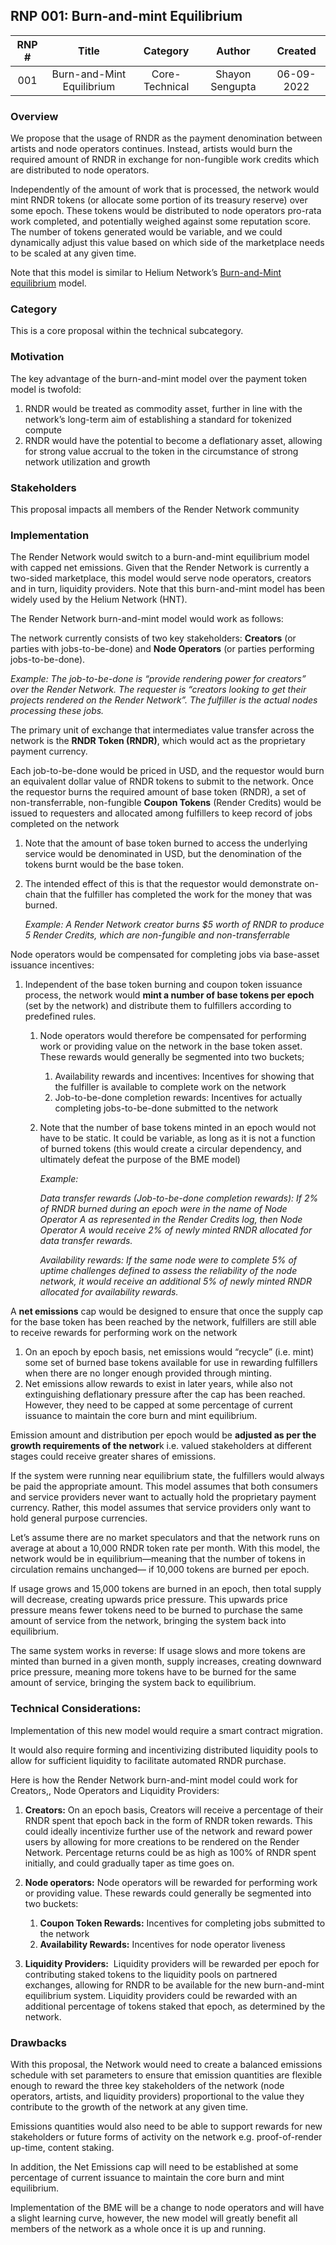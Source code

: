 ## **RNP 001: Burn-and-mint Equilibrium**


| RNP # |           Title           |    Category    |      Author     |   Created  |
|:-----:|:-------------------------:|:--------------:|:---------------:|:----------:|
| 001   | Burn-and-Mint Equilibrium | Core-Technical | Shayon Sengupta | 06-09-2022 |

### Overview

We propose that the usage of RNDR as the payment denomination between artists and node operators continues. Instead, artists would burn the required amount of RNDR in exchange for non-fungible work credits which are distributed to node operators.

Independently of the amount of work that is processed, the network would mint RNDR tokens (or allocate some portion of its treasury reserve) over some epoch. These tokens would be distributed to node operators pro-rata work completed, and potentially weighed against some reputation score. The number of tokens generated would be variable, and we could dynamically adjust this value based on which side of the marketplace needs to be scaled at any given time.

Note that this model is similar to Helium Network’s [Burn-and-Mint equilibrium](https://www.helium.com/token) model.

### Category

This is a core proposal within the technical subcategory.

### Motivation

The key advantage of the burn-and-mint model over the payment token model is twofold:

1. RNDR would be treated as commodity asset, further in line with the network’s long-term aim of establishing a standard for tokenized compute
2. RNDR would have the potential to become a deflationary asset, allowing for strong value accrual to the token in the circumstance of strong network utilization and growth

### Stakeholders

This proposal impacts all members of the Render Network community

### Implementation

The Render Network would switch to a burn-and-mint equilibrium model with capped net emissions. Given that the Render Network is currently a two-sided marketplace, this model would serve node operators, creators and in turn, liquidity providers. Note that this burn-and-mint model has been widely used by the Helium Network (HNT).

The Render Network burn-and-mint model would work as follows:

The network currently consists of two key stakeholders: **Creators** (or parties with jobs-to-be-done) and **Node Operators** (or parties performing jobs-to-be-done).

*Example: The job-to-be-done is “provide rendering power for creators” over the Render Network. The requester is “creators looking to get their projects rendered on the Render Network”. The fulfiller is the actual nodes processing these jobs.*

The primary unit of exchange that intermediates value transfer across the network is the **RNDR Token (RNDR)**, which would act as the proprietary payment currency.

Each job-to-be-done would be priced in USD, and the requestor would burn an equivalent dollar value of RNDR tokens to submit to the network. Once the requestor burns the required amount of base token (RNDR), a set of non-transferrable, non-fungible **Coupon Tokens** (Render Credits) would be issued to requesters and allocated among fulfillers to keep record of jobs completed on the network

1. Note that the amount of base token burned to access the underlying service would be denominated in USD, but the denomination of the tokens burnt would be the base token.
2. The intended effect of this is that the requestor would demonstrate on-chain that the fulfiller has completed the work for the money that was burned.
    
    *Example: A Render Network creator burns $5 worth of RNDR to produce 5 Render Credits, which are non-fungible and non-transferrable*
    

Node operators would be compensated for completing jobs via base-asset issuance incentives:

1. Independent of the base token burning and coupon token issuance process, the network would **mint a number of base tokens per epoch** (set by the network) and distribute them to fulfillers according to predefined rules.
    1. Node operators would therefore be compensated for performing work or providing value on the network in the base token asset. These rewards would generally be segmented into two buckets;
        1. Availability rewards and incentives: Incentives for showing that the fulfiller is available to complete work on the network
        2. Job-to-be-done completion rewards: Incentives for actually completing jobs-to-be-done submitted to the network
    2. Note that the number of base tokens minted in an epoch would not have to be static. It could be variable, as long as it is not a function of burned tokens (this would create a circular dependency, and ultimately defeat the purpose of the BME model)
        
        *Example:* 
        
        *Data transfer rewards (Job-to-be-done completion rewards): If 2% of RNDR burned during an epoch were in the name of Node Operator A as represented in the Render Credits log, then Node Operator A would receive 2% of newly minted RNDR allocated for data transfer rewards.*
        
        *Availability rewards: If the same node were to complete 5% of uptime challenges defined to assess the reliability of the node network, it would receive an additional 5% of newly minted RNDR allocated for availability rewards.*
        

A **net emissions** cap would be designed to ensure that once the supply cap for the base token has been reached by the network, fulfillers are still able to receive rewards for performing work on the network

1. On an epoch by epoch basis, net emissions would “recycle” (i.e. mint) some set of burned base tokens available for use in rewarding fulfillers when there are no longer enough provided through minting.
2. Net emissions allow rewards to exist in later years, while also not extinguishing deflationary pressure after the cap has been reached. However, they need to be capped at some percentage of current issuance to maintain the core burn and mint equilibrium.

Emission amount and distribution per epoch would be **adjusted as per the growth requirements of the networ**k i.e. valued stakeholders at different stages could receive greater shares of emissions.

If the system were running near equilibrium state, the fulfillers would always be paid the appropriate amount. This model assumes that both consumers and service providers never want to actually hold the proprietary payment currency. Rather, this model assumes that service providers only want to hold general purpose currencies.

Let’s assume there are no market speculators and that the network runs on average at about a 10,000 RNDR token rate per month. With this model, the network would be in equilibrium—meaning that the number of tokens in circulation remains unchanged— if 10,000 tokens are burned per epoch.

If usage grows and 15,000 tokens are burned in an epoch, then total supply will decrease, creating upwards price pressure. This upwards price pressure means fewer tokens need to be burned to purchase the same amount of service from the network, bringing the system back into equilibrium.

The same system works in reverse: If usage slows and more tokens are minted than burned in a given month, supply increases, creating downward price pressure, meaning more tokens have to be burned for the same amount of service, bringing the system back to equilibrium.

### Technical Considerations:

Implementation of this new model would require a smart contract migration.

It would also require forming and incentivizing distributed liquidity pools to allow for sufficient liquidity to facilitate automated RNDR purchase.

Here is how the Render Network burn-and-mint model could work for Creators,, Node Operators and Liquidity Providers:

1. **Creators:** On an epoch basis, Creators will receive a percentage of their RNDR spent that epoch back in the form of RNDR token rewards. This could ideally incentivize further use of the network and reward power users by allowing for more creations to be rendered on the Render Network. Percentage returns could be as high as 100% of RNDR spent initially, and could gradually taper as time goes on.

2. **Node operators:** Node operators will be rewarded for performing work or providing value. These rewards could generally be segmented into two buckets:
    1. **Coupon Token Rewards:** Incentives for completing jobs submitted to the network
    2. **Availability Rewards:** Incentives for node operator liveness

3. **Liquidity Providers:**  Liquidity providers will be rewarded per epoch for contributing staked tokens to the liquidity pools on partnered exchanges, allowing for RNDR to be available for the new burn-and-mint equilibrium system. Liquidity providers could be rewarded with an additional percentage of tokens staked that epoch, as determined by the network.

### Drawbacks

With this proposal, the Network would need to create a balanced emissions schedule with set parameters to ensure that emission quantities are flexible enough to reward the three key stakeholders of the network (node operators, artists, and liquidity providers) proportional to the value they contribute to the growth of the network at any given time.

Emissions quantities would also need to be able to support rewards for new stakeholders or future forms of activity on the network e.g. proof-of-render up-time, content staking.

In addition, the Net Emissions cap will need to be established at some percentage of current issuance to maintain the core burn and mint equilibrium.

Implementation of the BME will be a change to node operators and will have a slight learning curve, however, the new model will greatly benefit all members of the network as a whole once it is up and running.
